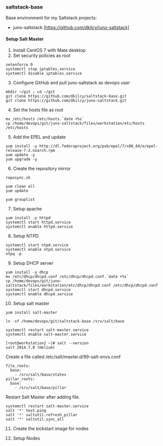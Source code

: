 ### saltstack-base

Base environment for my Saltstack projects:
- juno-saltstack [https://github.com/dkilcy/juno-saltstack]



#### Setup Salt Master

1. Install CentOS 7 with Mate desktop
2. Set security policies as root
```
setenforce 0
systemctl stop iptables.service
systemctl disable iptables.service
```   
3. Configure GitHub and pull juno-saltstack as devops user
```
mkdir ~/git ; cd ~/git
git clone https://github.com/dkilcy/saltstack-base.git
git clone https://github.com/dkilcy/juno-saltstack.git
```   
4. Set the hosts file as root
```
mv /etc/hosts /etc/hosts.`date +%s`
cp /home/devops/git/juno-saltstack/files/workstation/etc/hosts /etc/hosts
```   
5. Add the EPEL and update
```
yum install -y http://dl.fedoraproject.org/pub/epel/7/x86_64/e/epel-release-7-2.noarch.rpm
yum update -y
yum upgrade -y
```   
6. Create the repository mirror  
```
reposync.sh

yum clean all
yum update

yum grouplist
```

7. Setup apache  
```
yum install -y httpd
systemctl start httpd.service
systemctl enable httpd.service
```

8. Setup NTPD  
```
systemctl start ntpd.service
systemctl enable ntpd.service
ntpq -p
```

9. Setup DHCP server   
```
yum install -y dhcp
mv /etc/dhcp/dhcpd.conf /etc/dhcp/dhcpd.conf.`date +%s`
cp /home/devops/git/juno-saltstack/files/workstation/etc/dhcp/dhcpd.conf /etc/dhcp/dhcpd.conf
systemctl start dhcpd.service
systemctl enable dhcpd.service
```

10. Setup salt master  
```
yum install salt-master

ln -sf /home/devops/git/saltstack-base /srv/salt/base

systemctl restart salt-master.service
systemctl enable salt-master.service
```

```
[root@workstation2 ~]# salt --version
salt 2014.7.0 (Helium)
```

Create a file called /etc/salt/master.d/99-salt-envs.conf

```
file_roots:
  base:
    - /srv/salt/base/states
pillar_roots:
  base:
    - /srv/salt/base/pillar
```

Restart Salt Master after adding file.
```
systemctl restart salt-master.service
salt '*' test.ping
salt '*' saltutil.refresh_pillar
salt '*' saltutil.sync_all
```


11. Create the kickstart image for nodes  

12. Setup Nodes

